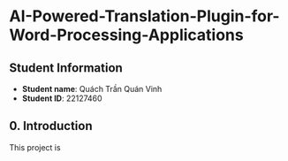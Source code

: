 # AI-Powered-Translation-Plugin-for-Word-Processing-Applications

## Student Information
- **Student name**: Quách Trần Quán Vinh
- **Student ID**: 22127460

## 0. Introduction

This project is 
